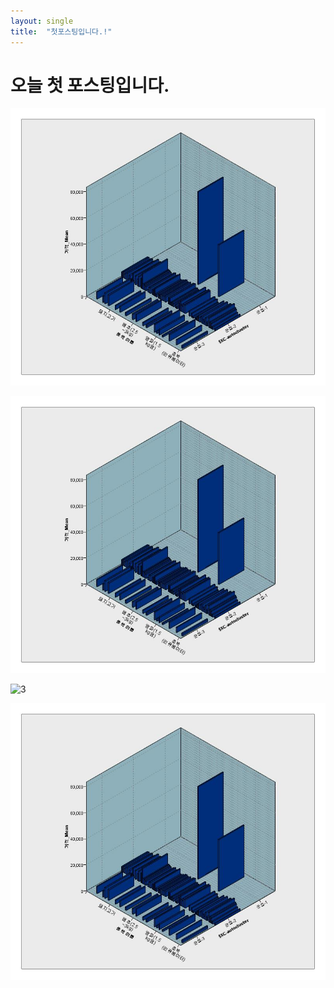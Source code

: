 ```yaml
---
layout: single
title:  "첫포스팅입니다.!"
---
```


# 오늘 첫 포스팅입니다.

![1](_images/2023-07-19-first/c67d14fad7f96ccefd12538376725d175b224687.jpg)

![2](./_images/2023-07-19-first/c67d14fad7f96ccefd12538376725d175b224687.jpg)

![3](../_images/2023-07-19-first/c67d14fad7f96ccefd12538376725d175b224687.jpg)

![4](https://github.com/jinseongmensch/jinseongmensch.github.io/blob/master/_posts/_images/2023-07-19-first/c67d14fad7f96ccefd12538376725d175b224687.jpg?raw=true)

